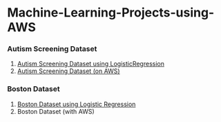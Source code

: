 # Machine-Learning-Projects-using-AWS

### Autism Screening Dataset
1. [Autism Screening Dataset using LogisticRegression](https://github.com/blessinvarkey/ASD-Screening/blob/main/Adult_dataset/autism-screening-project.ipynb)
2. [Autism Screening Dataset (on AWS)](https://github.com/blessinvarkey/ml-aws-projects/blob/master/autism_screening/autism-screening-project.ipynb)


### Boston Dataset
1. [Boston Dataset using Logistic Regression](https://github.com/blessinvarkey/ml-aws-projects/blob/master/boston_housing/Boston_Dataset.ipynb) 
2. Boston Dataset (with AWS)



